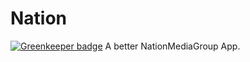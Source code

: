 # Nation

[![Greenkeeper badge](https://badges.greenkeeper.io/denzelwamburu/ntv.svg)](https://greenkeeper.io/)
A better NationMediaGroup App.
